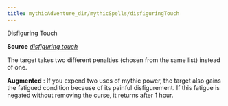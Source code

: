 ```yaml
---
title: mythicAdventure_dir/mythicSpells/disfiguringTouch
---
```

Disfiguring Touch

**Source** [_disfiguring touch_](ultimateMagi_dir/spells/disfiguringTouch#_disfiguring-touch-)

The target takes two different penalties (chosen from the same list) instead of one.

**Augmented** : If you expend two uses of mythic power, the target also gains the fatigued condition because of its painful disfigurement. If this fatigue is negated without removing the curse, it returns after 1 hour.


